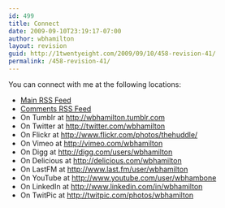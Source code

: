 ```yaml
---
id: 499
title: Connect
date: 2009-09-10T23:19:17-07:00
author: wbhamilton
layout: revision
guid: http://1twentyeight.com/2009/09/10/458-revision-41/
permalink: /458-revision-41/
---
```

You can connect with me at the following locations:

<ul class="connect">
  <li class="rss32">
    <a href="http://feeds2.feedburner.com/1twentyeight" title="Posts RSS">Main RSS Feed</a>
  </li>
  <li class="rss32">
    <a href="http://1twentyeight.com/comments/feed/" title="Comments RSS">Comments RSS Feed</a>
  </li>
  <li class="tumblr32">
    On Tumblr <span class="low">at</span> <a href="http://wbhamilton.tumblr.com" title="Tumblr">http://wbhamilton.tumblr.com</a>
  </li>
  <li class="twitter32">
    On Twitter <span class="low">at</span> <a href="http://twitter.com/wbhamilton" title="Twitter">http://twitter.com/wbhamilton</a>
  </li>
  <li class="flickr32">
    On Flickr <span class="low">at</span> <a href="http://www.flickr.com/photos/thehuddle/" title="Flickr">http://www.flickr.com/photos/thehuddle/</a>
  </li>
  <li class="vimeo32">
    On Vimeo <span class="low">at</span> <a href="http://vimeo.com/wbhamilton" title="Vimeo">http://vimeo.com/wbhamilton</a>
  </li>
  <li class="digg32">
    On Digg <span class="low">at</span> <a href="http://digg.com/users/wbhamilton" title="Digg">http://digg.com/users/wbhamilton</a>
  </li>
  <li class="delicious32">
    On Delicious <span class="low">at</span> <a href="http://delicious.com/wbhamilton" title="Delicious">http://delicious.com/wbhamilton</a>
  </li>
  <li class="lastfm32">
    On LastFM <span class="low">at</span> <a href="http://www.last.fm/user/wbhamilton" title="lastfm">http://www.last.fm/user/wbhamilton</a>
  </li>
  <li class="youtube32">
    On YouTube <span class="low">at</span> <a href="http://www.youtube.com/user/wbhambone" title="YouTube">http://www.youtube.com/user/wbhambone</a>
  </li>
  <li class="linkedin32">
    On LinkedIn <span class="low">at</span> <a href="http://www.linkedin.com/in/wbhamilton" title="LinkedIn">http://www.linkedin.com/in/wbhamilton</a>
  </li>
  <li class="twitpic32">
    On TwitPic <span class="low">at</span> <a href="http://twitpic.com/photos/wbhamilton" title="TwitPic">http://twitpic.com/photos/wbhamilton</a>
  </li>
</ul>